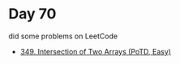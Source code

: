 # Day 70

did some problems on LeetCode

- [349. Intersection of Two Arrays (PoTD, Easy)](https://leetcode.com/problems/intersection-of-two-arrays/description/?envType=daily-question&envId=2024-03-10)
